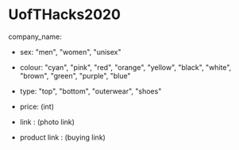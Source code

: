 # UofTHacks2020

company_name: 

 - sex: "men", "women", "unisex"

 - colour: "cyan", "pink", "red", "orange", "yellow", "black", "white", "brown", "green", "purple", "blue"

 - type: "top", "bottom", "outerwear", "shoes"

 - price: (int)

 - link : (photo link)

 - product link : (buying link)


